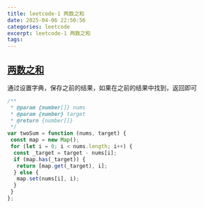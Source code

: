 ```yaml
---
title: leetcode-1 两数之和
date: 2025-04-06 22:50:56
categories: leetcode
excerpt: leetcode-1 两数之和
tags:
---
```


## [两数之和](https://leetcode.cn/problems/two-sum/description/)

通过设置字典，保存之前的结果，如果在之前的结果中找到，返回即可

```js
/**
 * @param {number[]} nums
 * @param {number} target
 * @return {number[]}
 */
var twoSum = function (nums, target) {
 const map = new Map();
 for (let i = 0; i < nums.length; i++) {
  const _target = target - nums[i];
  if (map.has(_target)) {
   return [map.get(_target), i];
  } else {
   map.set(nums[i], i);
  }
 }
};
```
